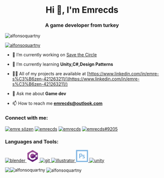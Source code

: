 <h1 align="center">Hi 👋, I'm Emrecds</h1>
<h3 align="center">A game developer from turkey</h3>

<p align="left"> <img src="https://komarev.com/ghpvc/?username=alfonsoquartny&label=Profile%20views&color=0e75b6&style=flat" alt="alfonsoquartny" /> </p>

<p align="left"> <a href="https://github.com/ryo-ma/github-profile-trophy"><img src="https://github-profile-trophy.vercel.app/?username=alfonsoquartny" alt="alfonsoquartny" /></a> </p>

- 🔭 I’m currently working on [Save the Circle](https://play.google.com/store/apps/details?id=com.Emrecds.SaveTheCircle&gl=TR)

- 🌱 I’m currently learning **Unity,C#,Design Patterns**

- 👨‍💻 All of my projects are available at [https://www.linkedin.com/in/emre-s%C3%B6zen-421263211/](https://www.linkedin.com/in/emre-s%C3%B6zen-421263211/)

- 💬 Ask me about **Game dev**

- 📫 How to reach me **emrecds@outlook.com**

<h3 align="left">Connect with me:</h3>
<p align="left">
<a href="https://linkedin.com/in/emre sözen" target="blank"><img align="center" src="https://raw.githubusercontent.com/rahuldkjain/github-profile-readme-generator/master/src/images/icons/Social/linked-in-alt.svg" alt="emre sözen" height="30" width="40" /></a>
<a href="https://instagram.com/emrecds" target="blank"><img align="center" src="https://raw.githubusercontent.com/rahuldkjain/github-profile-readme-generator/master/src/images/icons/Social/instagram.svg" alt="emrecds" height="30" width="40" /></a>
<a href="https://www.youtube.com/c/emrecds" target="blank"><img align="center" src="https://raw.githubusercontent.com/rahuldkjain/github-profile-readme-generator/master/src/images/icons/Social/youtube.svg" alt="emrecds" height="30" width="40" /></a>
<a href="https://discord.gg/emrecds#9205" target="blank"><img align="center" src="https://raw.githubusercontent.com/rahuldkjain/github-profile-readme-generator/master/src/images/icons/Social/discord.svg" alt="emrecds#9205" height="30" width="40" /></a>
</p>

<h3 align="left">Languages and Tools:</h3>
<p align="left"> <a href="https://www.blender.org/" target="_blank" rel="noreferrer"> <img src="https://download.blender.org/branding/community/blender_community_badge_white.svg" alt="blender" width="40" height="40"/> </a> <a href="https://www.w3schools.com/cs/" target="_blank" rel="noreferrer"> <img src="https://raw.githubusercontent.com/devicons/devicon/master/icons/csharp/csharp-original.svg" alt="csharp" width="40" height="40"/> </a> <a href="https://git-scm.com/" target="_blank" rel="noreferrer"> <img src="https://www.vectorlogo.zone/logos/git-scm/git-scm-icon.svg" alt="git" width="40" height="40"/> </a> <a href="https://www.adobe.com/in/products/illustrator.html" target="_blank" rel="noreferrer"> <img src="https://www.vectorlogo.zone/logos/adobe_illustrator/adobe_illustrator-icon.svg" alt="illustrator" width="40" height="40"/> </a> <a href="https://www.photoshop.com/en" target="_blank" rel="noreferrer"> <img src="https://raw.githubusercontent.com/devicons/devicon/master/icons/photoshop/photoshop-line.svg" alt="photoshop" width="40" height="40"/> </a> <a href="https://unity.com/" target="_blank" rel="noreferrer"> <img src="https://www.vectorlogo.zone/logos/unity3d/unity3d-icon.svg" alt="unity" width="40" height="40"/> </a> </p>
<p><img align="left" src="[https://github-readme-stats.vercel.app/api/top-langs?username=alfonsoquartny&show_icons=true&locale=en&layout=compact](https://www.cimri.com/bayrak-flama/en-ucuz-gonder-bayrak-100-x-150-cm-turk-bayragi-fiyatlari,34995010)"</p>
<p><img align="left" src="https://github-readme-stats.vercel.app/api/top-langs?username=alfonsoquartny&show_icons=true&locale=en&layout=compact" alt="alfonsoquartny" /></p>

<p>&nbsp;<img align="center" src="https://github-readme-stats.vercel.app/api?username=alfonsoquartny&show_icons=true&locale=en" alt="alfonsoquartny" /></p>
